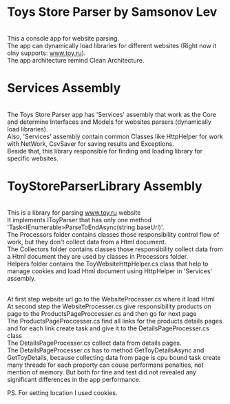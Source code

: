 # Toys Store Parser by Samsonov Lev

<br/> This a console app for website parsing.
<br/> The app can dynamically load libraries for different websites (Right now it olny supports: www.toy.ru).
<br/> The app architecture remind Clean Architecture.

# Services Assembly
<br/> The Toys Store Parser app has 'Services' assembly that work as the Core and determine Interfaces and Models for websites parsers (dynamically load libraries).
<br/> Also, 'Services' assembly contain common Classes like HttpHelper for work with NetWork, CsvSaver for saving results and Exceptions.
<br/> Beside that, this library responsible for finding and loading library for specific websites.

# ToyStoreParserLibrary Assembly
<br/> This is a library for parsing www.toy.ru website
<br/> It implements IToyParser that has only one method 'Task<IEnumerable<Toy>>ParseToEndAsync(string baseUrl)'.
<br/> The Processors folder contains classes those responsibility control flow of work, but they don't collect data from a Html document.
<br/> The Collectors folder contains classes those responsibility collect data from a Html document they are used by classes in Processors folder.
<br/> Helpers folder contains the ToyWebsiteHttpHelper.cs class that help to manage cookies and load Html document using HttpHelper in 'Services' assembly.
  
<br/> At first step website url go to the WebsiteProcesser.cs where it load Html
<br/> At second step the WebsiteProcesser.cs give responsibility products on page to the ProductsPageProccesser.cs and then go for next page 
<br/> The ProductsPageProccesser.cs find all links for the products details pages and for each link create task and give it to the DetailsPageProcesser.cs class
<br/> The DetailsPageProcesser.cs collect data from details pages.
<br/> The DetailsPageProcesser.cs has to method GetToyDetailsAsync and GetToyDetails, because collecting data from page is cpu bound task create many threads for each proporty can couse performans penalties, not mention of memory. But both for fine and test did not revealed any significant differences in the app performance.

  PS.
  For setting location I used cookies.
